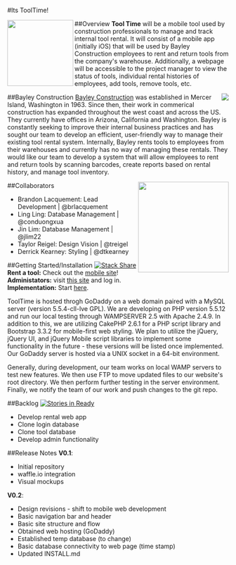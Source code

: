 #Its ToolTime!

##Overview
<img src="https://cloud.githubusercontent.com/assets/10656205/5954551/18c3b36e-a756-11e4-935a-142740884fa6.jpg" height=150 align="left"> **Tool Time** will be a mobile tool used by construction professionals to manage and track internal tool rental. It will consist of a mobile app (initially iOS) that will be used by Bayley Construction employees to rent and return tools from the company's warehouse. Additionally, a webpage will be accessible to the project manager to view the status of tools, individual rental histories of employees, add tools, remove tools, etc. 

##Bayley Construction
<img src="https://cloud.githubusercontent.com/assets/10656205/5953845/77b862d4-a74c-11e4-8401-9cfba243d58b.png" align="right">
[Bayley Construction](http://www.bayley.net/) was established in Mercer Island, Washington in 1963. Since then, their work in commerical construction has expanded throughout the west coast and across the US. They currently have offices in Arizona, California and Washington. Bayley is constantly seeking to improve their internal business practices and has sought our team to develop an efficient, user-friendly way to manage their existing tool rental system. Internally, Bayley rents tools to employees from their warehouses and currently has no way of managing these rentals. They would like our team to develop a system that will allow employees to rent and return tools by scanning barcodes, create reports based on rental history, and manage tool inventory. 

##Collaborators
<img src="https://cloud.githubusercontent.com/assets/10656205/5954367/a5317e24-a753-11e4-96c4-29c001a64856.png" height=206 align="right">
* Brandon Lacquement: Lead Development | @brlacquement
* Ling Ling: Database Management | @conduongxua
* Jin Lim: Database Management | @jlim22
* Taylor Reigel: Design Vision | @treigel
* Derrick Kearney: Styling | @dtkearney

##Getting Started/Installation [![Stack Share](http://img.shields.io/badge/tech-stack-0690fa.svg?style=flat)](http://stackshare.io/brlacquement/tooltime)
**Rent a tool:** Check out the [mobile site](http://www.bayleytools.net)!   
**Administators:** visit [this site](http://www.bayleytools.net/admin.htm) and log in.   
**Implementation:** Start [here](https://github.com/asu-cis-capstone/tooltime/blob/master/INSTALL.md).

ToolTime is hosted throgh GoDaddy on a web domain paired with a MySQL server (version 5.5.4-cll-lve GPL). We are developing on PHP version 5.5.12 and run our local testing through WAMPSERVER 2.5 with Apache 2.4.9. In addition to this, we are utilizing CakePHP 2.6.1 for a PHP script library and Bootstrap 3.3.2 for mobile-first web styling. We plan to utilize the jQuery, jQuery UI, and jQuery Mobile script libraries to implement some functionality in the future - these versions will be listed once implemented. Our GoDaddy server is hosted via a UNIX socket in a 64-bit environment. 

Generally, during development, our team works on local WAMP servers to test new features. We then use FTP to move updated files to our website's root directory. We then perform further testing in the server environment. Finally, we notify the team of our work and push changes to the git repo.

##Backlog [![Stories in Ready](https://badge.waffle.io/asu-cis-capstone/tooltime.svg?label=ready&title=Ready)](http://waffle.io/asu-cis-capstone/tooltime)
- Develop rental web app
- Clone login database
- Clone tool database
- Develop admin functionality

##Release Notes
**V0.1**:   
* Initial repository 
* waffle.io integration 
* Visual mockups

**V0.2**:
* Design revisions - shift to mobile web development
* Basic navigation bar and header
* Basic site structure and flow
* Obtained web hosting (GoDaddy)
* Established temp database (to change)
* Basic database connectivity to web page (time stamp)
* Updated INSTALL.md
